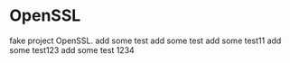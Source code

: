 # OpenSSL
fake project OpenSSL.
add some test
add some test
add some test11
add some test123
add some test 1234
